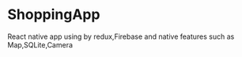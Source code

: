 # ShoppingApp
 React native app using by redux,Firebase and native features such as Map,SQLite,Camera
